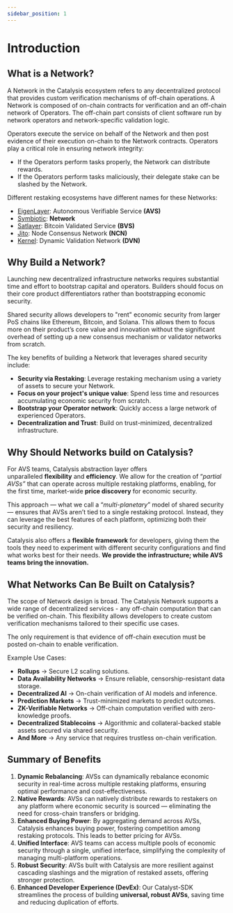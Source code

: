 ```yaml
---
sidebar_position: 1
---
```


# Introduction

## What is a Network?

A Network in the Catalysis ecosystem refers to any decentralized protocol that provides custom verification mechanisms of off-chain operations. A Network is composed of on-chain contracts for verification and an off-chain network of Operators. The off-chain part consists of client software run by network operators and network-specific validation logic.

Operators execute the service on behalf of the Network and then post evidence of their execution on-chain to the Network contracts. Operators play a critical role in ensuring network integrity:

- If the Operators perform tasks properly, the Network can distribute rewards.
- If the Operators perform tasks maliciously, their delegate stake can be slashed by the Network.

Different restaking ecosystems have different names for these Networks:

- [EigenLayer](https://www.eigenlayer.xyz/): Autonomous Verifiable Service **(AVS)**
- [Symbiotic](https://www.symbiotic.fi/): **Network**
- [Satlayer](https://www.satlayer.xyz/): Bitcoin Validated Service **(BVS)**
- [Jito](https://www.jito.network/restaking/): Node Consensus Network **(NCN)**
- [Kernel](https://kerneldao.com/): Dynamic Validation Network **(DVN)**

## Why Build a Network?

Launching new decentralized infrastructure networks requires substantial time and effort to bootstrap capital and operators. Builders should focus on their core product differentiators rather than bootstrapping economic security.

Shared security allows developers to "rent" economic security from larger PoS chains like Ethereum, Bitcoin, and Solana. This allows them to focus more on their product’s core value and innovation without the significant overhead of setting up a new consensus mechanism or validator networks from scratch.

The key benefits of building a Network that leverages shared security include:

- **Security via Restaking**: Leverage restaking mechanism using a variety of assets to secure your Network.
- **Focus on your project's unique value**: Spend less time and resources accumulating economic security from scratch.
- **Bootstrap your Operator network**: Quickly access a large network of experienced Operators.
- **Decentralization and Trust**: Build on trust-minimized, decentralized infrastructure.

## Why Should Networks build on Catalysis?

For AVS teams, Catalysis abstraction layer offers unparalleled **flexibility** and **efficiency**. We allow for the creation of “*partial AVSs”* that can operate across multiple restaking platforms, enabling, for the first time, market-wide **price discovery** for economic security.

This approach — what we call a “*multi-planetary*” model of shared security — ensures that AVSs aren’t tied to a single restaking protocol. Instead, they can leverage the best features of each platform, optimizing both their security and resiliency.

Catalysis also offers a **flexible framework** for developers, giving them the tools they need to experiment with different security configurations and find what works best for their needs. **We provide the infrastructure; while AVS teams bring the innovation.**

## What Networks Can Be Built on Catalysis?

The scope of Network design is broad. The Catalysis Network supports a wide range of decentralized services - any off-chain computation that can be verified on-chain. This flexibility allows developers to create custom verification mechanisms tailored to their specific use cases.

The only requirement is that evidence of off-chain execution must be posted on-chain to enable verification.

Example Use Cases:

- **Rollups** → Secure L2 scaling solutions.
- **Data Availability Networks** → Ensure reliable, censorship-resistant data storage.
- **Decentralized AI** → On-chain verification of AI models and inference.
- **Prediction Markets** → Trust-minimized markets to predict outcomes.
- **ZK-Verifiable Networks** → Off-chain computation verified with zero-knowledge proofs.
- **Decentralized Stablecoins** → Algorithmic and collateral-backed stable assets secured via shared security.
- **And More** → Any service that requires trustless on-chain verification.

## Summary of Benefits

1. **Dynamic Rebalancing**: AVSs can dynamically rebalance economic security in real-time across multiple restaking platforms, ensuring optimal performance and cost-effectiveness.
2. **Native Rewards**: AVSs can natively distribute rewards to restakers on any platform where economic security is sourced — eliminating the need for cross-chain transfers or bridging.
3. **Enhanced Buying Power**: By aggregating demand across AVSs, Catalysis enhances buying power, fostering competition among restaking protocols. This leads to better pricing for AVSs.
4. **Unified Interface**: AVS teams can access multiple pools of economic security through a single, unified interface, simplifying the complexity of managing multi-platform operations.
5. **Robust Security**: AVSs built with Catalysis are more resilient against cascading slashings and the migration of restaked assets, offering stronger protection.
6. **Enhanced Developer Experience (DevEx)**: Our Catalyst-SDK streamlines the process of building **universal, robust AVSs**, saving time and reducing duplication of efforts.
